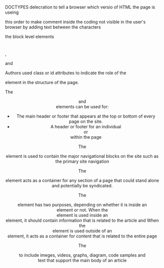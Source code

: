 DOCTYPES delecration to tell a browser which versio of HTML the page is useing 

<!--   --> this order to make comment inside the coding not visible in the user's browser by adding text between the characters 

the block level elements <h1></h1> , <p></p> and <ul></ul>

Authors used class or id attributes to indicate the role of the <div> element in the structure of the page.

The <header> and <footer> elements can be used for:
* The main header or footer that appears at the top or bottom of every page on the site.
* A header or footer for an individual <article> or <section> within the page

The <nav> element is used to contain the major navigational blocks on the site such as the primary site navigation

The <article> element acts as a container for any section of a page that could stand alone and potentially be syndicated.

The <aside> element has two purposes, depending on whether it is inside an <article> element or not. When the <aside> element is used inside an <article> element, it should contain information that is related to the article and When the <aside> element is used outside of an <article> element, it acts as a container for content that is related to the entire page

The <figure> to include imeges, videos, graphs, diagram, code samples and text that support the main body of an article  